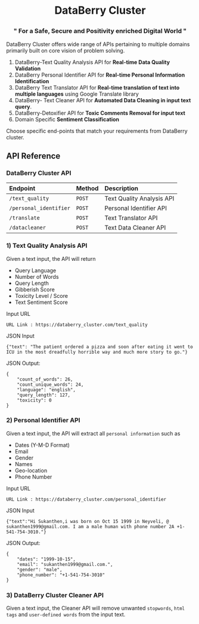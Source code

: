 
# <p align="center"> DataBerry Cluster </p>
### <p align="center"> " For a Safe, Secure and Positivity enriched Digital World "</p>

DataBerry Cluster offers wide range of APIs pertaining to multiple domains primarily built on core vision of problem solving. 

1) DataBerry-Text Quality Analysis API for **Real-time Data Quality Validation**
2) DataBerry Personal Identifier API for **Real-time Personal Information Identification**
3) DataBerry Text Translator API for **Real-time translation of text into multiple languages** using Google Translate library
4) DataBerry- Text Cleaner API for **Automated Data Cleaning in input text query**.
5) DataBerry-Detoxifier API for **Toxic Comments Removal for input text**
6) Domain Specific **Sentiment Classification**

Choose specific end-points that match your requirements from DataBerry cluster.

## API Reference

### DataBerry Cluster API


| Endpoint        | Method   |   Description              |
| :--------       | :------- | :------------------------- |
| `/text_quality` | `POST`   | Text Quality Analysis API |
| `/personal_identifier`| `POST` | Personal Identifier API |
| `/translate` | `POST` | Text Translator API | 
| `/datacleaner` | `POST` | Text Data Cleaner API | 

### 1) Text Quality Analysis API
Given a text input, the API will return 
- Query Language
- Number of Words
- Query Length
- Gibberish Score
- Toxicity Level / Score
- Text Sentiment Score

Input URL
```console
URL Link : https://databerry_cluster.com/text_quality
```

JSON Input
```console
{"text": "The patient ordered a pizza and soon after eating it went to ICU in the most dreadfully horrible way and much more story to go."}
```

JSON Output:
```
{
    "count_of_words": 26,
    "count_unique_words": 24,
    "language": "english",
    "query_length": 127,
    "toxicity": 0
}
```

### 2) Personal Identifier API
Given a text input, the API will extract all `personal information` such as
- Dates (Y-M-D Format)
- Email
- Gender
- Names
- Geo-location
- Phone Number

Input URL
```console
URL Link : https://databerry_cluster.com/personal_identifier
```

JSON Input
```console
{"text":"Hi Sukanthen,i was born on Oct 15 1999 in Neyveli, @ sukanthen1999@gmail.com. I am a male human with phone number 2A +1-541-754-3010."}
```

JSON Output:
```
{
    "dates": "1999-10-15",
    "email": "sukanthen1999@gmail.com.",
    "gender": "male",
    "phone_number": "+1-541-754-3010"
}
```

### 3) DataBerry Cluster Cleaner API
Given a text input, the Cleaner API will remove unwanted `stopwords`, `html tags` and `user-defined words` from the input text.
